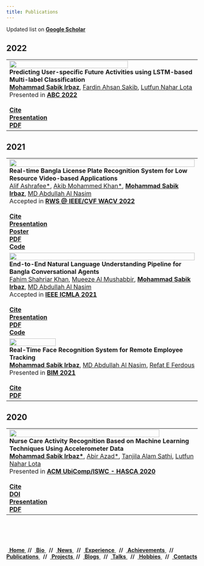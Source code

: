 ```yaml
---
title: Publications
---
```


Updated list on **[Google Scholar](https://scholar.google.com/citations?user=PLdULx4AAAAJ)**


<!-- 
<tr>
    <td>
        <img src="/images/research/" width=90%> <br/>
        <b>Paper Name</b> <br/>
        <b><a href="https://msi1427.github.io/">Mohammad Sabik Irbaz</a></b>, 
        <a href="author_id url">Author Name</a>, 
        <a href="author_id url">Author Name</a>, 
        <a href="author_id url">Author Name</a> 
        <br/>
        Presented in <b><a href="conference url">Conference Name</a></b> 
        <br/><br/>
        <a href="documents/citations/"> <div class="button"> <b>Cite</b> </div> </a>
        <a href="DOI"> <div class="button"> <b>DOI</b> </div> </a>
        <a href="documents/presentations/"> <div class="button"> <b>Presentation</b> </div> </a>
        <a href="Preprint Link"> <div class="button"> <b>PDF</b> </div> </a>
        <a href="Repo Link"> <div class="button"> <b>Code</b> </div> </a>
    </td>
</tr> 
-->

## 2022
<table>
<tr>
    <td>
        <img src="/images/research/4th_NurseCare.jpg" width=80%> <br/>
        <b>Predicting User-specific Future Activities using LSTM-based Multi-label Classification</b> <br/>
        <b><a href="https://msi1427.github.io/">Mohammad Sabik Irbaz</a></b>, 
        <a href="https://bd.linkedin.com/in/fardinahsan">Fardin Ahsan Sakib</a>, 
        <a href="https://www.researchgate.net/profile/Lutfun-Lota-2">Lutfun Nahar Lota</a>
        <br/>
        Presented in <b><a href="https://abc-research.github.io/">ABC 2022</a></b> 
        <br/><br/>
        <a href="documents/citations/4th_nursecare.txt"> <div class="button"> <b>Cite</b> </div> </a>
        <!-- <a href="DOI"> <div class="button"> <b>DOI</b> </div> </a> -->
        <a href="https://github.com/msi1427/msi1427.github.io/blob/main/themes/dimension/static/documents/presentations/4th_NurseCare.pdf"> <div class="button"> <b>Presentation</b> </div> </a>
        <a href="https://arxiv.org/pdf/2211.03100.pdf"> <div class="button"> <b>PDF</b> </div> </a>
        <!-- <a href="Repo Link"> <div class="button"> <b>Code</b> </div> </a> -->
    </td>
</tr> 
</table>

## 2021
<table>
<tr>
    <td>
        <img src="/images/research/license_plate.jpg" width=100%> <br/>
        <b>Real-time Bangla License Plate Recognition System for Low Resource Video-based Applications</b> <br/>
        <a href="https://www.researchgate.net/profile/Alif-Ashrafee">Alif Ashrafee*</a>, 
        <a href="https://www.researchgate.net/profile/Akib-Khan-5">Akib Mohammed Khan*</a>, 
        <b><a href="https://msi1427.github.io/">Mohammad Sabik Irbaz</a></b>,
        <a href="https://scholar.google.com/citations?user=zQKHA64AAAAJ">MD Abdullah Al Nasim</a> 
        <br/>
        <!-- Presented in <b><a href="conference url">Conference Name</a></b>  -->
        Accepted in <b><a href="https://vap.aau.dk/rws/">RWS @ IEEE/CVF WACV 2022</a></b> 
        <br/><br/>
        <a href="documents/citations/license_plate.txt"> <div class="button"> <b>Cite</b> </div> </a>
        <!-- <a href="DOI"> <div class="button"> <b>Paper</b> </div> </a> -->
        <a href="https://github.com/msi1427/msi1427.github.io/blob/main/themes/dimension/static/documents/presentations/BanglaLicensePlate.pdf"> <div class="button"> <b>Presentation</b> </div> </a>
        <a href="https://drive.google.com/file/d/1LKveIwkOCHz-wkL41SiKnrTWzXh_IjZL/view?usp=sharing"> <div class="button"> <b>Poster</b> </div> </a>
        <a href="https://arxiv.org/pdf/2108.08339.pdf"> <div class="button"> <b>PDF</b> </div> </a>
        <a href="https://github.com/msi1427/Bangla-ALPR"> <div class="button"> <b>Code</b> </div> </a>
    </td>
</tr>
<tr>
    <td>
        <img src="/images/research/bangla_chatbot.jpg" width=100%> <br/>
        <b>End-to-End Natural Language Understanding Pipeline for Bangla Conversational Agents</b> <br/>
        <a href="https://www.researchgate.net/profile/Fahim-Khan-36">Fahim Shahriar Khan</a>, 
        <a href="https://www.researchgate.net/profile/Mueeze-Mushabbir">Mueeze Al Mushabbir</a>,
        <b><a href="https://msi1427.github.io/">Mohammad Sabik Irbaz</a></b>,  
        <a href="https://scholar.google.com/citations?user=zQKHA64AAAAJ">MD Abdullah Al Nasim</a> 
        <br/>
        Accepted in <b><a href="https://www.icmla-conference.org/icmla21/index.html">IEEE ICMLA 2021</a></b> <br/><br/>
        <a href="documents/citations/bangla_chatbot.txt"> <div class="button"> <b>Cite</b> </div> </a>
        <!-- <a href="DOI"> <div class="button"> <b>Paper</b> </div> </a> -->
        <a href="https://github.com/msi1427/msi1427.github.io/blob/main/themes/dimension/static/documents/presentations/BanglaChatbot.pdf"> <div class="button"> <b>Presentation</b> </div> </a>
        <a href="https://arxiv.org/pdf/2107.05541.pdf"> <div class="button"> <b>PDF</b> </div> </a>
        <a href="https://github.com/msi1427/Bangla-Chatbot"> <div class="button"> <b>Code</b> </div> </a>
    </td>
</tr> 
<tr>
    <td>
        <img src="/images/research/employee_tracking.PNG" width=50%> <br/>
        <b>Real-Time Face Recognition System for Remote Employee Tracking</b> <br/>
        <b><a href="https://msi1427.github.io/">Mohammad Sabik Irbaz</a></b>, 
        <a href="https://scholar.google.com/citations?user=zQKHA64AAAAJ">MD Abdullah Al Nasim</a>, 
        <a href="https://www.researchgate.net/profile/Refat-Ferdous">Refat E Ferdous</a>
        <br/>
        Presented in <b><a href="https://confbim.com/">BIM 2021</a></b> <br/><br/>
        <a href="documents/citations/employee_tracking.txt"> <div class="button"> <b>Cite</b> </div> </a>
        <!-- <a href="DOI"> <div class="button"> <b>Paper</b> </div> </a> -->
        <!-- <a href="documents/presentations/EmployeeTracking.pdf"> <div class="button"> <b>Presentation</b> </div> </a> -->
        <a href="https://arxiv.org/pdf/2107.07576.pdf"> <div class="button"> <b>PDF</b> </div> </a>
    </td>
</tr>
</table>

## 2020
<table>
<tr>
    <td>
        <img src="/images/research/nurse_care.jpg" width=90%> <br/>
        <b>Nurse Care Activity Recognition Based on Machine Learning Techniques Using Accelerometer Data</b> <br/>
        <b><a href="https://msi1427.github.io/">Mohammad Sabik Irbaz*</a></b>, 
        <a href="https://www.researchgate.net/profile/Abir-Azad">Abir Azad*</a>, 
        <a href="https://www.researchgate.net/profile/Tanjila-Alam-Sathi">Tanjila Alam Sathi</a>, 
        <a href="https://www.researchgate.net/profile/Lutfun-Lota-2">Lutfun Nahar Lota</a> 
        <br/>
        Presented in <b><a href="https://ubicomp.org/ubicomp2020">ACM UbiComp/ISWC - HASCA 2020</a></b> <br/><br/>
        <a href="documents/citations/nurse_care.txt"> <div class="button"> <b>Cite</b> </div> </a>
        <a href="https://dl.acm.org/doi/abs/10.1145/3410530.3414339"> <div class="button"> <b>DOI</b> </div> </a>
        <a href="https://github.com/msi1427/msi1427.github.io/blob/main/themes/dimension/static/documents/presentations/NurseCare.pdf"> <div class="button"> <b>Presentation</b> </div> </a>
        <a href="https://www.researchgate.net/publication/344271908_Nurse_Care_Activity_Recognition_Based_on_Machine_Learning_Techniques_Using_Accelerometer_Data"> <div class="button"> <b>PDF</b> </div> </a>
    </td>
</tr>
</table>

<br/>
<br/>
<br/>
<br/>
<div class ="box">
    &nbsp;<a href="">            <b>Home</b>  </a> &nbsp;<b>//</b>
    </b>&nbsp;<a href="#bio">             <b>Bio</b>  </a> &nbsp; <b>//</b>
    &nbsp;<a href="#news">                <b>News</b> </a> &nbsp; <b>//</b>
    &nbsp;<a href="#experience">          <b>Experience</b> </a> &nbsp; <b>//</b>
    &nbsp;<a href="#achievements">        <b>Achievements</b> </a> &nbsp; <b>//</b>
    &nbsp;<a href="#publications">        <b>Publications</b> </a> &nbsp; <b>//</b>
    &nbsp;<a href="#projects">            <b>Projects</b> </a> &nbsp;<b>//</b>
    &nbsp;<a href="#blogs">               <b>Blogs</b> </a> &nbsp; <b>//</b>
    &nbsp;<a href="#talks">               <b>Talks</b>    </a> &nbsp; <b>//</b>
    &nbsp;<a href="#hobbies">             <b>Hobbies</b>    </a> &nbsp; <b>//</b>
    &nbsp;<a href="#contacts">            <b>Contacts</b> </a> &nbsp;
</div>